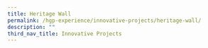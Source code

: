 ```yaml
---
title: Heritage Wall
permalink: /hgp-experience/innovative-projects/heritage-wall/
description: ""
third_nav_title: Innovative Projects
---
```

